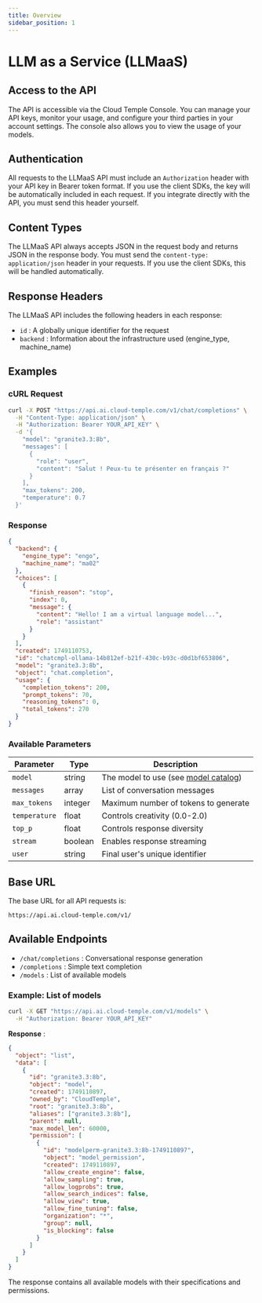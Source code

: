 ```yaml
---
title: Overview
sidebar_position: 1
---
```


# LLM as a Service (LLMaaS)

## Access to the API

The API is accessible via the Cloud Temple Console. You can manage your API keys, monitor your usage, and configure your third parties in your account settings. The console also allows you to view the usage of your models.

## Authentication

All requests to the LLMaaS API must include an `Authorization` header with your API key in Bearer token format. If you use the client SDKs, the key will be automatically included in each request. If you integrate directly with the API, you must send this header yourself.

## Content Types

The LLMaaS API always accepts JSON in the request body and returns JSON in the response body. You must send the `content-type: application/json` header in your requests. If you use the client SDKs, this will be handled automatically.

## Response Headers

The LLMaaS API includes the following headers in each response:

- `id` : A globally unique identifier for the request
- `backend` : Information about the infrastructure used (engine_type, machine_name)

## Examples

### cURL Request
```bash
curl -X POST "https://api.ai.cloud-temple.com/v1/chat/completions" \
  -H "Content-Type: application/json" \
  -H "Authorization: Bearer YOUR_API_KEY" \
  -d '{
    "model": "granite3.3:8b",
    "messages": [
      {
        "role": "user", 
        "content": "Salut ! Peux-tu te présenter en français ?"
      }
    ],
    "max_tokens": 200,
    "temperature": 0.7
  }'
```

### Response
```json
{
  "backend": {
    "engine_type": "engo",
    "machine_name": "ma02"
  },
  "choices": [
    {
      "finish_reason": "stop",
      "index": 0,
      "message": {
        "content": "Hello! I am a virtual language model...",
        "role": "assistant"
      }
    }
  ],
  "created": 1749110753,
  "id": "chatcmpl-ollama-14b812ef-b21f-430c-b93c-d0d1bf653806",
  "model": "granite3.3:8b",
  "object": "chat.completion",
  "usage": {
    "completion_tokens": 200,
    "prompt_tokens": 70,
    "reasoning_tokens": 0,
    "total_tokens": 270
  }
}
```

### Available Parameters

| Parameter     | Type    | Description                                                   |
| ------------- | ------- | ------------------------------------------------------------- |
| `model`       | string  | The model to use (see [model catalog](./models))              |
| `messages`    | array   | List of conversation messages                                 |
| `max_tokens`  | integer | Maximum number of tokens to generate                          |
| `temperature` | float   | Controls creativity (0.0-2.0)                                 |
| `top_p`       | float   | Controls response diversity                                   |
| `stream`      | boolean | Enables response streaming                                    |
| `user`        | string  | Final user's unique identifier                                |

## Base URL

The base URL for all API requests is:
```
https://api.ai.cloud-temple.com/v1/
```

## Available Endpoints

- `/chat/completions` : Conversational response generation
- `/completions` : Simple text completion
- `/models` : List of available models

### Example: List of models

```bash
curl -X GET "https://api.ai.cloud-temple.com/v1/models" \
  -H "Authorization: Bearer YOUR_API_KEY"
```

**Response** :
```json
{
  "object": "list",
  "data": [
    {
      "id": "granite3.3:8b",
      "object": "model",
      "created": 1749110897,
      "owned_by": "CloudTemple",
      "root": "granite3.3:8b",
      "aliases": ["granite3.3:8b"],
      "parent": null,
      "max_model_len": 60000,
      "permission": [
        {
          "id": "modelperm-granite3.3:8b-1749110897",
          "object": "model_permission",
          "created": 1749110897,
          "allow_create_engine": false,
          "allow_sampling": true,
          "allow_logprobs": true,
          "allow_search_indices": false,
          "allow_view": true,
          "allow_fine_tuning": false,
          "organization": "*",
          "group": null,
          "is_blocking": false
        }
      ]
    }
  ]
}
```

The response contains all available models with their specifications and permissions.